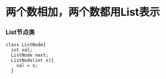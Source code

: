 # 两个数相加，两个数都用List表示
### List节点类
```
class ListNode{
  int val;
  ListNode next;
  ListNode(int x){
    val = x;
  }
```
